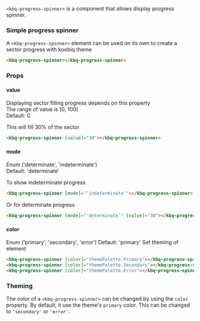 `<kbq-progress-spinner>` is a component that allows display progress spinner.

### Simple progress spinner

A `<kbq-progress-spinner>` element can be used on its own to create a sector progress with koobiq theme

```html
<kbq-progress-spinner></kbq-progress-spinner>
```
<!-- example(progress-spinner-overview) -->

### Props

#### value
Displaying sector filling progress depends on this property  
The range of value is [0, 100]  
Default: 0

This will fill 30% of the sector
```html
<kbq-progress-spinner [value]="30"></kbq-progress-spinner>
```

#### mode
Enum ('determinate', 'indeterminate')  
Default: 'determinate'  

To show indeterminate progress
```html
<kbq-progress-spinner [mode]="'indeterminate'"></kbq-progress-spinner>
```
Or for determinate progress
```html
<kbq-progress-spinner [mode]="'determinate'" [value]="30"></kbq-progress-spinner>
```
<!-- example(progress-spinner-indeterminate) -->

#### color
Enum ('primary', 'secondary', 'error')
Default: 'primary'
Set theming of element

```html
<kbq-progress-spinner [color]="themePalette.Primary"></kbq-progress-spinner>
<kbq-progress-spinner [color]="themePalette.Secondary"></kbq-progress-spinner>
<kbq-progress-spinner [color]="themePalette.Error"></kbq-progress-spinner>
```

### Theming
The color of a `<kbq-progress-spinner>` can be changed by using the `color` property. By default, it
use the theme's `primary` color. This can be changed to `'secondary'` or `'error'`.

